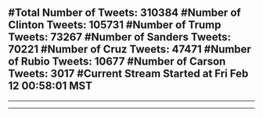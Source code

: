 #Total Number of Tweets: 310384 
#Number of Clinton Tweets: 105731
#Number of Trump Tweets: 73267
#Number of Sanders Tweets: 70221
#Number of Cruz Tweets: 47471
#Number of Rubio Tweets: 10677
#Number of Carson Tweets: 3017
#Current Stream Started at Fri Feb 12 00:58:01 MST
---
---
---
